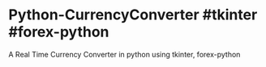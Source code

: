 # Python-CurrencyConverter #tkinter #forex-python
A Real Time Currency Converter in python using tkinter, forex-python
